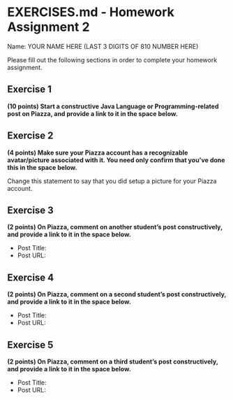 
# EXERCISES.md - Homework Assignment 2

Name: YOUR NAME HERE (LAST 3 DIGITS OF 810 NUMBER HERE)

Please fill out the following sections in order to complete your homework
assignment.

## Exercise 1

**(10 points) Start a constructive Java Language or Programming-related post on Piazza, and provide a
link to it in the space below.**



## Exercise 2

**(4 points) Make sure your Piazza account has a recognizable avatar/picture associated with it. You need only confirm that you've done this in the space below.**

Change this statement to say that you did setup a picture for your Piazza account.

## Exercise 3

**(2 points) On Piazza, comment on another student’s post constructively, and provide a
link to it in the space below.**

 * Post Title: 
 * Post URL:

## Exercise 4

**(2 points) On Piazza, comment on a second student’s post constructively, and provide a
link to it in the space below.**

 * Post Title: 
 * Post URL:

## Exercise 5

**(2 points) On Piazza, comment on a third student’s post constructively, and provide a
link to it in the space below.**

 * Post Title: 
 * Post URL:

